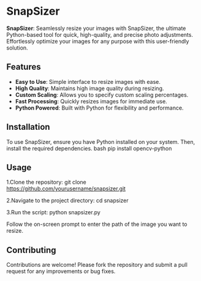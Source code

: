 # SnapSizer

**SnapSizer**: Seamlessly resize your images with SnapSizer, the ultimate Python-based tool for quick, high-quality, and precise photo adjustments. Effortlessly optimize your images for any purpose with this user-friendly solution.

## Features

- **Easy to Use**: Simple interface to resize images with ease.
- **High Quality**: Maintains high image quality during resizing.
- **Custom Scaling**: Allows you to specify custom scaling percentages.
- **Fast Processing**: Quickly resizes images for immediate use.
- **Python Powered**: Built with Python for flexibility and performance.

## Installation

To use SnapSizer, ensure you have Python installed on your system. Then, install the required dependencies.
bash 
pip install opencv-python

## Usage
1.Clone the repository:
git clone https://github.com/yourusername/snapsizer.git

2.Navigate to the project directory:
cd snapsizer

3.Run the script:
python snapsizer.py

Follow the on-screen prompt to enter the path of the image you want to resize.

## Contributing
Contributions are welcome! Please fork the repository and submit a pull request for any improvements or bug fixes.
